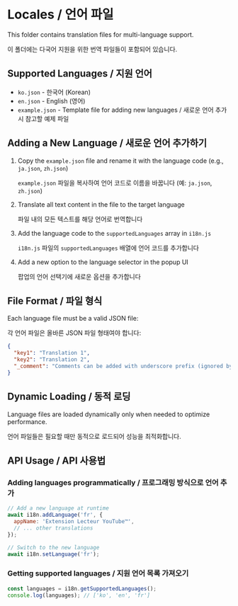 # Locales / 언어 파일

This folder contains translation files for multi-language support.

이 폴더에는 다국어 지원을 위한 번역 파일들이 포함되어 있습니다.

## Supported Languages / 지원 언어

- `ko.json` - 한국어 (Korean)
- `en.json` - English (영어)
- `example.json` - Template file for adding new languages / 새로운 언어 추가 시 참고할 예제 파일

## Adding a New Language / 새로운 언어 추가하기

1. Copy the `example.json` file and rename it with the language code (e.g., `ja.json`, `zh.json`)
   
   `example.json` 파일을 복사하여 언어 코드로 이름을 바꿉니다 (예: `ja.json`, `zh.json`)

2. Translate all text content in the file to the target language
   
   파일 내의 모든 텍스트를 해당 언어로 번역합니다

3. Add the language code to the `supportedLanguages` array in `i18n.js`
   
   `i18n.js` 파일의 `supportedLanguages` 배열에 언어 코드를 추가합니다

4. Add a new option to the language selector in the popup UI
   
   팝업의 언어 선택기에 새로운 옵션을 추가합니다

## File Format / 파일 형식

Each language file must be a valid JSON file:

각 언어 파일은 올바른 JSON 파일 형태여야 합니다:

```json
{
  "key1": "Translation 1",
  "key2": "Translation 2",
  "_comment": "Comments can be added with underscore prefix (ignored by parser)"
}
```

## Dynamic Loading / 동적 로딩

Language files are loaded dynamically only when needed to optimize performance.

언어 파일들은 필요할 때만 동적으로 로드되어 성능을 최적화합니다.

## API Usage / API 사용법

### Adding languages programmatically / 프로그래밍 방식으로 언어 추가

```javascript
// Add a new language at runtime
await i18n.addLanguage('fr', {
  appName: 'Extension Lecteur YouTube™',
  // ... other translations
});

// Switch to the new language
await i18n.setLanguage('fr');
```

### Getting supported languages / 지원 언어 목록 가져오기

```javascript
const languages = i18n.getSupportedLanguages();
console.log(languages); // ['ko', 'en', 'fr']
```